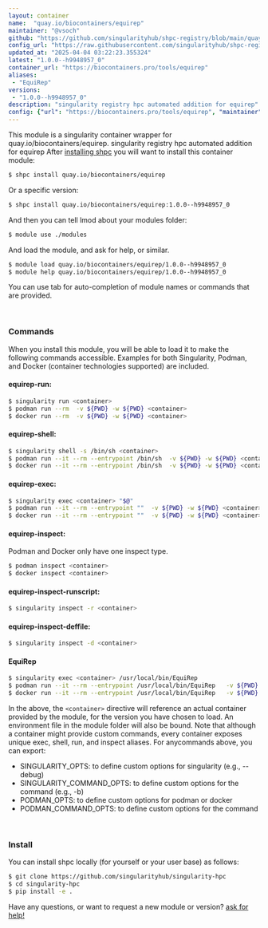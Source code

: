 ```yaml
---
layout: container
name:  "quay.io/biocontainers/equirep"
maintainer: "@vsoch"
github: "https://github.com/singularityhub/shpc-registry/blob/main/quay.io/biocontainers/equirep/container.yaml"
config_url: "https://raw.githubusercontent.com/singularityhub/shpc-registry/main/quay.io/biocontainers/equirep/container.yaml"
updated_at: "2025-04-04 03:22:23.355324"
latest: "1.0.0--h9948957_0"
container_url: "https://biocontainers.pro/tools/equirep"
aliases:
 - "EquiRep"
versions:
 - "1.0.0--h9948957_0"
description: "singularity registry hpc automated addition for equirep"
config: {"url": "https://biocontainers.pro/tools/equirep", "maintainer": "@vsoch", "description": "singularity registry hpc automated addition for equirep", "latest": {"1.0.0--h9948957_0": "sha256:71e502ce177ac87f48609bfdec23bc0ee0284609b1f316e01f311a16225e4e3f"}, "tags": {"1.0.0--h9948957_0": "sha256:71e502ce177ac87f48609bfdec23bc0ee0284609b1f316e01f311a16225e4e3f"}, "docker": "quay.io/biocontainers/equirep", "aliases": {"EquiRep": "/usr/local/bin/EquiRep"}}
---
```


This module is a singularity container wrapper for quay.io/biocontainers/equirep.
singularity registry hpc automated addition for equirep
After [installing shpc](#install) you will want to install this container module:


```bash
$ shpc install quay.io/biocontainers/equirep
```

Or a specific version:

```bash
$ shpc install quay.io/biocontainers/equirep:1.0.0--h9948957_0
```

And then you can tell lmod about your modules folder:

```bash
$ module use ./modules
```

And load the module, and ask for help, or similar.

```bash
$ module load quay.io/biocontainers/equirep/1.0.0--h9948957_0
$ module help quay.io/biocontainers/equirep/1.0.0--h9948957_0
```

You can use tab for auto-completion of module names or commands that are provided.

<br>

### Commands

When you install this module, you will be able to load it to make the following commands accessible.
Examples for both Singularity, Podman, and Docker (container technologies supported) are included.

#### equirep-run:

```bash
$ singularity run <container>
$ podman run --rm  -v ${PWD} -w ${PWD} <container>
$ docker run --rm  -v ${PWD} -w ${PWD} <container>
```

#### equirep-shell:

```bash
$ singularity shell -s /bin/sh <container>
$ podman run --it --rm --entrypoint /bin/sh  -v ${PWD} -w ${PWD} <container>
$ docker run --it --rm --entrypoint /bin/sh  -v ${PWD} -w ${PWD} <container>
```

#### equirep-exec:

```bash
$ singularity exec <container> "$@"
$ podman run --it --rm --entrypoint ""  -v ${PWD} -w ${PWD} <container> "$@"
$ docker run --it --rm --entrypoint ""  -v ${PWD} -w ${PWD} <container> "$@"
```

#### equirep-inspect:

Podman and Docker only have one inspect type.

```bash
$ podman inspect <container>
$ docker inspect <container>
```

#### equirep-inspect-runscript:

```bash
$ singularity inspect -r <container>
```

#### equirep-inspect-deffile:

```bash
$ singularity inspect -d <container>
```


#### EquiRep

```bash
$ singularity exec <container> /usr/local/bin/EquiRep
$ podman run --it --rm --entrypoint /usr/local/bin/EquiRep   -v ${PWD} -w ${PWD} <container> -c " $@"
$ docker run --it --rm --entrypoint /usr/local/bin/EquiRep   -v ${PWD} -w ${PWD} <container> -c " $@"
```



In the above, the `<container>` directive will reference an actual container provided
by the module, for the version you have chosen to load. An environment file in the
module folder will also be bound. Note that although a container
might provide custom commands, every container exposes unique exec, shell, run, and
inspect aliases. For anycommands above, you can export:

 - SINGULARITY_OPTS: to define custom options for singularity (e.g., --debug)
 - SINGULARITY_COMMAND_OPTS: to define custom options for the command (e.g., -b)
 - PODMAN_OPTS: to define custom options for podman or docker
 - PODMAN_COMMAND_OPTS: to define custom options for the command

<br>

### Install

You can install shpc locally (for yourself or your user base) as follows:

```bash
$ git clone https://github.com/singularityhub/singularity-hpc
$ cd singularity-hpc
$ pip install -e .
```

Have any questions, or want to request a new module or version? [ask for help!](https://github.com/singularityhub/singularity-hpc/issues)